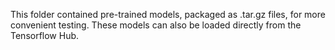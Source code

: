 This folder contained pre-trained models, packaged as .tar.gz files, for more convenient testing. These models can also be loaded directly from the Tensorflow Hub. 
